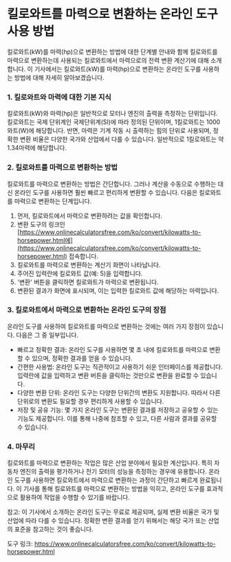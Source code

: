 킬로와트를 마력으로 변환하는 온라인 도구 사용 방법
============================

킬로와트(kW)를 마력(hp)으로 변환하는 방법에 대한 단계별 안내와 함께 킬로와트를 마력으로 변환하는데 사용되는 킬로와트에서 마력으로의 전력 변환 계산기에 대해 소개합니다. 이 기사에서는 킬로와트(kW)를 마력(hp)으로 변환하는 온라인 도구를 사용하는 방법에 대해 자세히 알아보겠습니다.

### 1. 킬로와트와 마력에 대한 기본 지식

킬로와트(kW)와 마력(hp)은 일반적으로 모터나 엔진의 출력을 측정하는 단위입니다. 킬로와트는 국제 단위계인 국제단위계(SI)에 따라 정의된 단위이며, 1킬로와트는 1000와트(W)에 해당합니다. 반면, 마력은 기계 작동 시 출력하는 힘의 단위로 사용되며, 정확한 변환 비율은 다양한 국가와 산업에서 다를 수 있습니다. 일반적으로 1킬로와트는 약 1.34마력에 해당합니다.

### 2. 킬로와트를 마력으로 변환하는 방법

킬로와트를 마력으로 변환하는 방법은 간단합니다. 그러나 계산을 수동으로 수행하는 대신 온라인 도구를 사용하면 훨씬 빠르고 편리하게 변환할 수 있습니다. 다음은 킬로와트를 마력으로 변환하는 단계입니다.

1. 먼저, 킬로와트에서 마력으로 변환하려는 값을 확인합니다.
2. 변환 도구의 링크인 [https://www.onlinecalculatorsfree.com/ko/convert/kilowatts-to-horsepower.html에](https://www.onlinecalculatorsfree.com/ko/convert/kilowatts-to-horsepower.html) 접속합니다.
3. 킬로와트를 마력으로 변환하는 계산기 화면이 나타납니다.
4. 주어진 입력란에 킬로와트 값(예: 5)을 입력합니다.
5. '변환' 버튼을 클릭하면 킬로와트가 마력으로 변환됩니다.
6. 변환된 결과가 화면에 표시되며, 이는 입력한 킬로와트 값에 해당하는 마력입니다.

### 3. 킬로와트에서 마력으로 변환하는 온라인 도구의 장점

온라인 도구를 사용하여 킬로와트를 마력으로 변환하는 것에는 여러 가지 장점이 있습니다. 다음은 그 중 일부입니다.

- 빠르고 정확한 결과: 온라인 도구를 사용하면 몇 초 내에 킬로와트를 마력으로 변환할 수 있으며, 정확한 결과를 얻을 수 있습니다.
- 간편한 사용법: 온라인 도구는 직관적이고 사용하기 쉬운 인터페이스를 제공합니다. 입력란에 값을 입력하고 변환 버튼을 클릭하는 것만으로 변환을 완료할 수 있습니다.
- 다양한 변환 단위: 온라인 도구는 다양한 단위간의 변환도 지원합니다. 따라서 다른 단위로의 변환도 필요할 경우 편리하게 사용할 수 있습니다.
- 저장 및 공유 기능: 몇 가지 온라인 도구는 변환된 결과를 저장하고 공유할 수 있는 기능도 제공합니다. 이를 통해 나중에 참조할 수 있고, 다른 사람과 결과를 공유할 수 있습니다.

### 4. 마무리

킬로와트를 마력으로 변환하는 작업은 많은 산업 분야에서 필요한 계산입니다. 특히 자동차 엔진의 출력을 평가하거나 전기 모터의 성능을 측정하는 경우에 유용합니다. 온라인 도구를 사용하면 킬로와트에서 마력으로 변환하는 과정이 간단하고 빠르게 완료됩니다. 이 기사를 통해 킬로와트를 마력으로 변환하는 방법을 익히고, 온라인 도구를 효과적으로 활용하여 작업을 수행할 수 있기를 바랍니다.

참고: 이 기사에서 소개하는 온라인 도구는 무료로 제공되며, 실제 변환 비율은 국가 및 산업에 따라 다를 수 있습니다. 정확한 변환 결과를 얻기 위해서는 해당 국가 또는 산업의 표준을 참고하는 것이 좋습니다.

도구 링크: <https://www.onlinecalculatorsfree.com/ko/convert/kilowatts-to-horsepower.html>